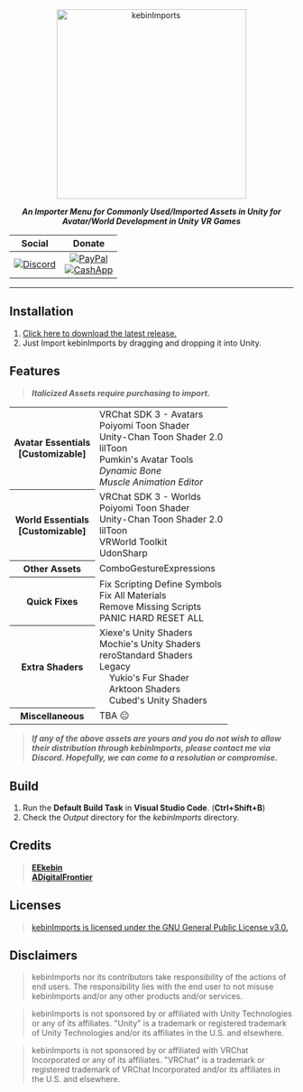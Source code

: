 <div align="center">
  <div>
    <a href="https://github.com/EEkebin/kebinImports">
      <img src="https://i.imgur.com/81lHW6N.png" alt="kebinImports" style="width: 35vw"/>
    </a>
  </div>

***An Importer Menu for Commonly Used/Imported Assets in Unity for Avatar/World Development in Unity VR Games***

| Social | Donate |
|:---:|:---:|
| [![Discord](https://img.shields.io/discord/844230948194877470?color=blue&label=kebinImports&logo=Discord&logoColor=white&style=for-the-badge)](https://discord.gg/UP9kDeVJqs)|[![PayPal](https://img.shields.io/static/v1?color=blue&label=PayPal&logo=PayPal&style=for-the-badge&message=kebinImports)](https://paypal.me/kebinImports)<br>[![CashApp](https://img.shields.io/static/v1?color=blue&label=CashApp&logo=CashApp&logoColor=green&style=for-the-badge&message=kebinImports)](https://cash.app/$kebinImports)|
</div>

---

## Installation

1. [Click here to download the latest release.](https://github.com/EEkebin/kebinImports/releases/latest/download/kebinImports.unitypackage)
2. Just Import kebinImports by dragging and dropping it into Unity.

## Features

> ***Italicized Assets require purchasing to import.***

<table>
  <tbody>
    <tr>
      <th>Avatar Essentials<br>[Customizable]</th>
      <td>VRChat SDK 3 - Avatars<br>Poiyomi Toon Shader<br>Unity-Chan Toon Shader 2.0<br>lilToon<br>Pumkin's Avatar Tools<br><i>Dynamic Bone</i><br><i>Muscle Animation Editor</i></td>
    </tr>
    <tr>
      <th>World Essentials<br>[Customizable]</th>
      <td>VRChat SDK 3 - Worlds<br>Poiyomi Toon Shader<br>Unity-Chan Toon Shader 2.0<br>lilToon<br>VRWorld Toolkit<br>UdonSharp</td>
    </tr>
    <tr>
      <th>Other Assets</th>
      <td>ComboGestureExpressions</td>
    </tr>
    <tr>
      <th>Quick Fixes</th>
      <td>Fix Scripting Define Symbols<br>Fix All Materials<br>Remove Missing Scripts<br>PANIC HARD RESET ALL</td>
    </tr>
    <tr>
      <th>Extra Shaders</th>
      <td>Xiexe's Unity Shaders<br>Mochie's Unity Shaders<br>reroStandard Shaders<br>Legacy<br>&nbsp;&nbsp;&nbsp;&nbsp;Yukio's Fur Shader<br>&nbsp;&nbsp;&nbsp;&nbsp;Arktoon Shaders<br>&nbsp;&nbsp;&nbsp;&nbsp;Cubed's Unity Shaders</td>
    </tr>
    <tr>
      <th>Miscellaneous</th>
      <td>TBA 😐</td>
    </tr>
  </tbody>
</table>

> ***If any of the above assets are yours and you do not wish to allow their distribution through kebinImports, please contact me via Discord. Hopefully, we can come to a resolution or compromise.***

## Build

1. Run the **Default Build Task** in **Visual Studio Code**. (**Ctrl+Shift+B**)
2. Check the *Output* directory for the *kebinImports* directory.

## Credits

> **[EEkebin](https://github.com/EEkebin)  
> [ADigitalFrontier](https://github.com/ADigitalFrontier)**

## Licenses

> [kebinImports is licensed under the GNU General Public License v3.0.](https://github.com/EEkebin/kebinImports/blob/main/LICENSE)

## Disclaimers

> kebinImports nor its contributors take responsibility of the actions of end users. The responsibility lies with the end user to not misuse kebinImports and/or any other products and/or services.

> kebinImports is not sponsored by or affiliated with Unity Technologies or any of its affiliates. "Unity" is a trademark or registered trademark of Unity Technologies and/or its affiliates in the U.S. and elsewhere.

> kebinImports is not sponsored by or affiliated with VRChat Incorporated or any of its affiliates. "VRChat" is a trademark or registered trademark of VRChat Incorporated and/or its affiliates in the U.S. and elsewhere.
